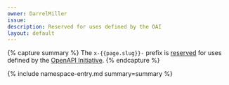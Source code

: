 ```yaml
---
owner: DarrelMiller
issue: 
description: Reserved for uses defined by the OAI
layout: default
---
```


{% capture summary %}
The `x-{{page.slug}}-` prefix is [reserved](https://spec.openapis.org/oas/v3.1.0.html#specification-extensions) for uses defined by the [OpenAPI Initiative](https://www.openapis.org/).
{% endcapture %}

{% include namespace-entry.md summary=summary %}

